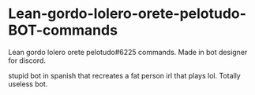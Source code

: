# Lean-gordo-lolero-orete-pelotudo-BOT-commands
Lean gordo lolero orete pelotudo#6225 commands. Made in bot designer for discord.


stupid bot in spanish that recreates a fat person irl that plays lol. Totally useless bot.
